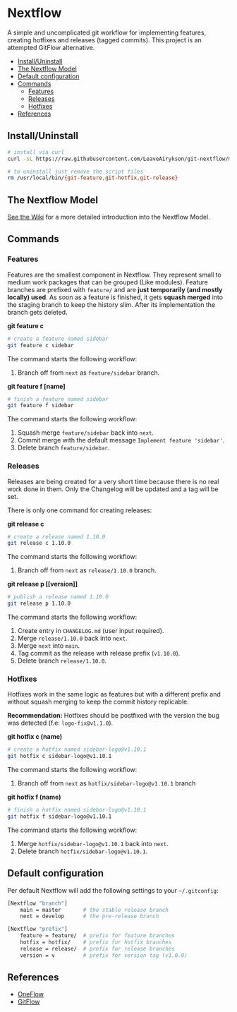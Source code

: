 # Nextflow

A simple and uncomplicated git workflow for implementing features, creating hotfixes and releases (tagged commits). This project is an attempted GitFlow alternative.

* [Install/Uninstall](#installuninstall)
* [The Nextflow Model](#the-nextflow-model)
* [Default configuration](#default-configuration)
* [Commands](#commands)
    * [Features](#features)
    * [Releases](#releases)
    * [Hotfixes](#hotfixes)
* [References](#references)

## Install/Uninstall

```bash
# install via curl
curl -sL https://raw.githubusercontent.com/LeaveAirykson/git-nextflow/master/install.sh | sudo bash -s install

# to uninstall just remove the script files
rm /usr/local/bin/{git-feature,git-hotfix,git-release}
```

## The Nextflow Model

[See the Wiki](/wiki/) for a more detailed introduction into the Nextflow Model.

## Commands

### Features
Features are the smallest component in Nextflow. They represent small to medium work packages that can be grouped (Like modules). Feature branches are prefixed with `feature/` and are **just temporarily (and mostly locally) used**. As soon as a feature is finished, it gets **squash merged** into the staging branch to keep the history slim. After its implementation the branch gets deleted.

**git feature c <name>**

```bash
# create a feature named sidebar
git feature c sidebar
```

The command starts the following workflow:

1. Branch off from `next` as `feature/sidebar` branch.

**git feature f [name]**

```bash
# finish a feature named sidebar
git feature f sidebar
```

The command starts the following workflow:

1. Squash merge `feature/sidebar` back into `next`.
2. Commit merge with the default message `Implement feature 'sidebar'`.
3. Delete branch `feature/sidebar`.

### Releases
Releases are being created for a very short time because there is no real work done in them. Only the Changelog will be updated and a tag will be set.

There is only one command for creating releases:

**git release c <version>**

```bash
# create a release named 1.10.0
git release c 1.10.0
```

The command starts the following workflow:

1. Branch off from `next` as `release/1.10.0` branch.

**git release p [[version]]**

```bash
# publish a release named 1.10.0
git release p 1.10.0
```

The command starts the following workflow:

1. Create entry in `CHANGELOG.md` (user input required).
2. Merge `release/1.10.0` back into `next`.
3. Merge `next` into `main`.
4. Tag commit as the release with release prefix (`v1.10.0`).
5. Delete branch `release/1.10.0`.

### Hotfixes

Hotfixes work in the same logic as features but with a different prefix and without squash merging to keep the commit history replicable.

**Recommendation:**
Hotfixes should be postfixed with the version the bug was detected (f.e: `logo-fix@v1.1.0`).

**git hotfix c (name)**

```bash
# create a hotfix named sidebar-logo@v1.10.1
git hotfix c sidebar-logo@v1.10.1
```
The command starts the following workflow:

1. Branch off from `next` as `hotfix/sidebar-logo@v1.10.1` branch

**git hotfix f (name)**

```bash
# finish a hotfix named sidebar-logo@v1.10.1
git hotfix f sidebar-logo@v1.10.1
```

The command starts the following workflow:

1. Merge `hotfix/sidebar-logo@v1.10.1` back into `next`.
2. Delete branch `hotfix/sidebar-logo@v1.10.1`.

## Default configuration

Per default Nextflow will add the following settings to your `~/.gitconfig`:

```bash
[Nextflow "branch"]
    main = master       # the stable release branch
    next = develop      # the pre-release branch

[Nextflow "prefix"]
    feature = feature/  # prefix for feature branches
    hotfix = hotfix/    # prefix for hotfix branches
    release = release/  # prefix for release branches
    version = v         # prefix for version tag (v1.0.0)
```

## References
- [OneFlow](https://www.endoflineblog.com/oneflow-a-git-branching-model-and-workflow)
- [GitFlow](https://nvie.com/posts/a-successful-git-branching-model/)